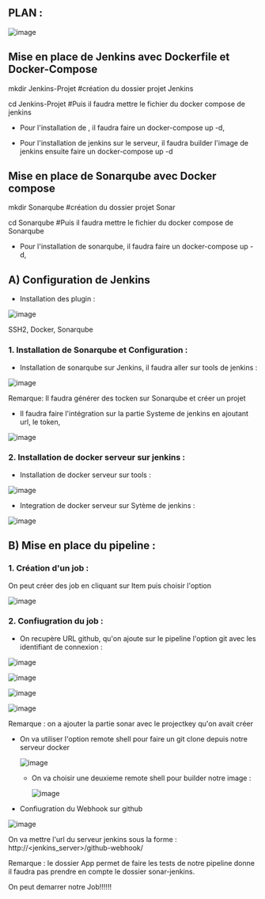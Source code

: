 
## PLAN : 

![image](https://github.com/user-attachments/assets/7e3850a4-00a9-4b41-bfaa-b222ef486c34)






## Mise en place de Jenkins avec Dockerfile et Docker-Compose

mkdir Jenkins-Projet #création du dossier projet Jenkins

cd Jenkins-Projet #Puis il faudra mettre le fichier du docker compose de jenkins

- Pour l'installation de , il faudra faire un docker-compose up -d,
   

- Pour l'installation de jenkins sur le serveur, il faudra builder l'image de jenkins ensuite faire un docker-compose up -d
## Mise en place de Sonarqube avec Docker compose

mkdir Sonarqube #création du dossier projet Sonar

cd Sonarqube #Puis il faudra mettre le fichier du docker compose de Sonarqube

- Pour l'installation de sonarqube, il faudra faire un docker-compose up -d,
   
## A) Configuration de Jenkins

- Installation des plugin :

![image](https://github.com/user-attachments/assets/bd211ba2-fea6-4bd4-a3b4-2d6b1a3a4197)

SSH2, 
Docker,
Sonarqube

### 1. Installation de Sonarqube et Configuration : 

- Installation de sonarqube sur Jenkins, il faudra aller sur tools de jenkins :

![image](https://github.com/user-attachments/assets/ee5b6baf-95b8-4dd8-96f8-68b3bc391d09)

Remarque: Il faudra générer des tocken sur Sonarqube et créer un projet

- Il faudra faire l'intégration sur la partie Systeme de jenkins en ajoutant url, le token,

![image](https://github.com/user-attachments/assets/8220a056-1220-4711-a94f-a61ed690c996)

### 2. Installation de docker serveur sur jenkins :

- Installation de docker serveur sur tools :

![image](https://github.com/user-attachments/assets/abc4cf99-2da0-4339-ad21-cf00e40c9e05)

- Integration de docker serveur sur Sytème de jenkins :

![image](https://github.com/user-attachments/assets/4c286468-d56f-48a8-a6d5-1ab488e8c582)

## B) Mise en place du pipeline : 

### 1. Création d'un job : 

On peut créer des job en cliquant sur Item puis choisir l'option

![image](https://github.com/user-attachments/assets/e7fde1bd-0aa6-449f-8b38-7d34fb49829b)

### 2. Confiugration du job : 

- On recupère URL github, qu'on ajoute sur le pipeline l'option git avec les identifiant de connexion :
  
![image](https://github.com/user-attachments/assets/f845e986-34f1-4fb2-8466-b927e91f5808)

![image](https://github.com/user-attachments/assets/bf23aa70-7c40-4dbc-bbaa-9d0640e0496b)

![image](https://github.com/user-attachments/assets/4c2108c7-753e-4acd-a8c9-06b4a27e67ef)

![image](https://github.com/user-attachments/assets/e160fa73-0d0a-48f5-85d8-e4414818a6c5)

Remarque : on a ajouter la partie sonar avec le projectkey qu'on avait créer 

- On va utiliser l'option remote shell pour faire un git clone depuis notre serveur docker

  ![image](https://github.com/user-attachments/assets/53c3a2f7-ca83-48d1-8421-c7def37cd5fa)

  - On va choisir une deuxieme remote shell pour builder notre image :
 
    ![image](https://github.com/user-attachments/assets/b9f0ddf8-82ee-472d-8300-2ee0463dfb29)

- Confiugration du Webhook sur github

![image](https://github.com/user-attachments/assets/b7a19df0-4217-4953-b4c7-f3f4286ca401)

On va mettre l'url du serveur jenkins sous la forme : http://<jenkins_server>/github-webhook/

  Remarque : le dossier App permet de faire les tests de notre pipeline donne il faudra pas prendre en compte le dossier sonar-jenkins.

On peut demarrer notre Job!!!!!!
